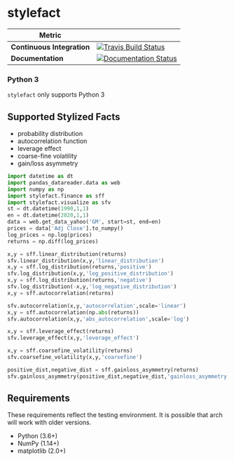 # stylefact


| Metric                     |                                                                                                                                          |
|----------------------------|------------------------------------------------------------------------------------------------------------------------------------------|
| **Continuous Integration** | [![Travis Build Status](https://travis-ci.org/stakahashy/stylefact.svg)](https://travis-ci.org/stakahashy/stylefact)                     |
| **Documentation**          | [![Documentation Status](https://readthedocs.org/projects/stylefact/badge/?version=latest)](http://stylefact.readthedocs.org/en/latest/) |

### Python 3
  `stylefact` only supports Python 3


## Supported Stylized Facts

- probability distribution
- autocorrelation function
- leverage effect
- coarse-fine volatility
- gain/loss asymmetry

```python
import datetime as dt
import pandas_datareader.data as web
import numpy as np
import stylefact.finance as sff
import stylefact.visualize as sfv
st = dt.datetime(1990,1,1)
en = dt.datetime(2020,1,1)
data = web.get_data_yahoo('GM', start=st, end=en)
prices = data['Adj Close'].to_numpy()
log_prices = np.log(prices)
returns = np.diff(log_prices)

x,y = sff.linear_distribution(returns)
sfv.linear_distribution(x,y,'linear_distribution')
x,y = sff.log_distribution(returns,'positive')
sfv.log_distribution(x,y,'log_positive_distribution')
x,y = sff.log_distribution(returns,'negative')
sfv.log_distribution(-x,y,'log_negative_distribution')
x,y = sff.autocorrelation(returns)

sfv.autocorrelation(x,y,'autocorrelation',scale='linear')
x,y = sff.autocorrelation(np.abs(returns))
sfv.autocorrelation(x,y,'abs_autocorrelation',scale='log')

x,y = sff.leverage_effect(returns)
sfv.leverage_effect(x,y,'leverage_effect')

x,y = sff.coarsefine_volatility(returns)
sfv.coarsefine_volatility(x,y,'coarsefine')

positive_dist,negative_dist = sff.gainloss_asymmetry(returns)
sfv.gainloss_asymmetry(positive_dist,negative_dist,'gainloss_asymmetry')

```

## Requirements

These requirements reflect the testing environment. It is possible
that arch will work with older versions.

- Python (3.6+)
- NumPy (1.14+)
- matplotlib (2.0+)

